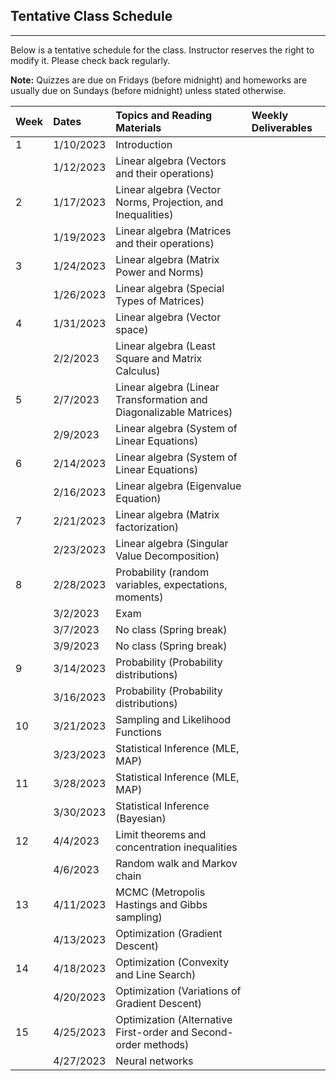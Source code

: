 ## Tentative Class Schedule
---
 Below is a tentative schedule for the class. Instructor reserves the right to modify it. Please check back regularly. 

**Note:** Quizzes are due on Fridays (before midnight) and homeworks are usually due on Sundays (before midnight) unless stated otherwise.

| Week |    Dates   |    Topics and Reading Materials                |  Weekly Deliverables     |
|------|:-----------|:-----------------------------------------------|:-------------------------|
| 1   | 1/10/2023  | Introduction                                    |                          |
|     | 1/12/2023  | Linear algebra (Vectors and their operations)   |                          | 
| 2   | 1/17/2023  | Linear algebra (Vector Norms, Projection, and Inequalities) |              |
|     | 1/19/2023  | Linear algebra (Matrices and their operations)  |                          |
| 3   | 1/24/2023  | Linear algebra (Matrix Power and Norms)         |                          | 
|     | 1/26/2023  | Linear algebra (Special Types of Matrices)      |                          | 
| 4   | 1/31/2023  | Linear algebra (Vector space)                   |                          |
|     | 2/2/2023   | Linear algebra (Least Square and Matrix Calculus) |                        | 
| 5   | 2/7/2023   | Linear algebra (Linear Transformation and Diagonalizable Matrices) |       |
|     | 2/9/2023   | Linear algebra (System of Linear Equations)     |                          |
| 6   | 2/14/2023  | Linear algebra (System of Linear Equations)     |                          |
|     | 2/16/2023  | Linear algebra (Eigenvalue Equation)            |                          |
| 7   | 2/21/2023  | Linear algebra (Matrix factorization)           |                          |
|     | 2/23/2023  | Linear algebra (Singular Value Decomposition)   |                          |
| 8   | 2/28/2023  | Probability (random variables, expectations, moments)   |                          | 
|     | 3/2/2023   | Exam                                            |                          |
|     | 3/7/2023   | No class (Spring break)                         |                          |
|     | 3/9/2023   | No class (Spring break)                         |                          |
| 9   | 3/14/2023  | Probability (Probability distributions)         |                   |
|     | 3/16/2023  | Probability (Probability distributions)         |                          |
| 10  | 3/21/2023  | Sampling and Likelihood Functions               |                          |
|     | 3/23/2023  | Statistical Inference (MLE, MAP)                |                          |
| 11  | 3/28/2023  | Statistical Inference (MLE, MAP)                |                          |
|     | 3/30/2023  | Statistical Inference (Bayesian)                |                          |
| 12  | 4/4/2023   | Limit theorems and concentration inequalities   |                          |
|     | 4/6/2023   | Random walk and Markov chain                    |                          |
| 13  | 4/11/2023  | MCMC (Metropolis Hastings and Gibbs sampling)   |                          |
|     | 4/13/2023  | Optimization (Gradient Descent)                 |                          | 
| 14  | 4/18/2023  | Optimization (Convexity and Line Search)        |                          |
|     | 4/20/2023  | Optimization (Variations of Gradient Descent)   |                          |
| 15  | 4/25/2023  | Optimization (Alternative First-order and Second-order methods)  |         |
|     | 4/27/2023  | Neural networks                                 |                          |
